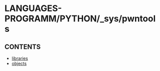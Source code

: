 # LANGUAGES-PROGRAMM/PYTHON/_sys/pwntools

## CONTENTS  
*	[libraries](libraries.md)  
*	[objects](objects.md)  

